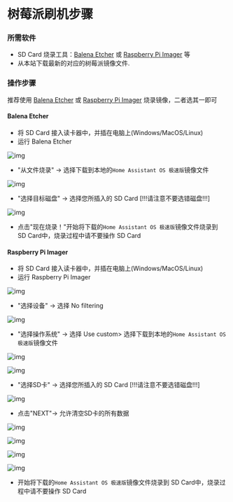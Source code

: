 # 树莓派刷机步骤
### 所需软件

- SD Card 烧录工具：[Balena Etcher](https://etcher.balena.io/) 或 [Raspberry Pi Imager](https://www.raspberrypi.com/software/) 等 
- 从本站下载最新的对应的树莓派镜像文件.


### 操作步骤

推荐使用 [Balena Etcher](https://etcher.balena.io/) 或 [Raspberry Pi Imager](https://www.raspberrypi.com/software/) 烧录镜像，二者选其一即可

#### Balena Etcher

- 将 SD Card 接入读卡器中，并插在电脑上(Windows/MacOS/Linux)
- 运行 Balena Etcher

![img](../images/ihost/etcher-main-cn.png)

- "从文件烧录" -> 选择下载到本地的`Home Assistant OS 极速版`镜像文件

![img](../images/ihost/etcher-select-file-cn.png)

- "选择目标磁盘" -> 选择您所插入的 SD Card [!!!请注意不要选错磁盘!!!]

![img](../images/ihost/etcher-select-target-cn.png)

- 点击"现在烧录！"开始将下载的`Home Assistant OS 极速版`镜像文件烧录到 SD Card中，烧录过程中请不要操作 SD Card

#### Raspberry Pi Imager

- 将 SD Card 接入读卡器中，并插在电脑上(Windows/MacOS/Linux)
- 运行  Raspberry Pi Imager

![img](../images/ihost/pi-imager-main-cn.png)

- "选择设备" -> 选择 No filtering

![img](../images/ihost/pi-imager-device-cn.png)

- "选择操作系统" -> 选择 Use custom> 选择下载到本地的`Home Assistant OS 极速版`镜像文件

![img](../images/ihost/pi-imager-os-cn.png)

![img](../images/ihost/pi-imager-custom-cn.png)

- "选择SD卡" -> 选择您所插入的 SD Card [!!!请注意不要选错磁盘!!!]

![img](../images/ihost/pi-imager-storage-cn.png)

- 点击"NEXT"-> 允许清空SD卡的所有数据 

![img](../images/ihost/pi-imager-settings-cn.png)

![img](../images/ihost/pi-imager-clear-cn.png)

![img](../images/ihost/pi-imager-confirm-cn.png)

![img](../images/ihost/pi-imager-flashing-cn.png)

- 开始将下载的`Home Assistant OS 极速版`镜像文件烧录到 SD Card中，烧录过程中请不要操作 SD Card